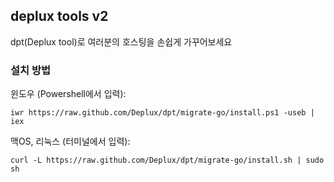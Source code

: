 ## deplux tools v2
dpt(Deplux tool)로 여러분의 호스팅을 손쉽게 가꾸어보세요

### 설치 방법
윈도우 (Powershell에서 입력):
```
iwr https://raw.github.com/Deplux/dpt/migrate-go/install.ps1 -useb | iex
```

맥OS, 리눅스 (터미널에서 입력):
```
curl -L https://raw.github.com/Deplux/dpt/migrate-go/install.sh | sudo sh
```
